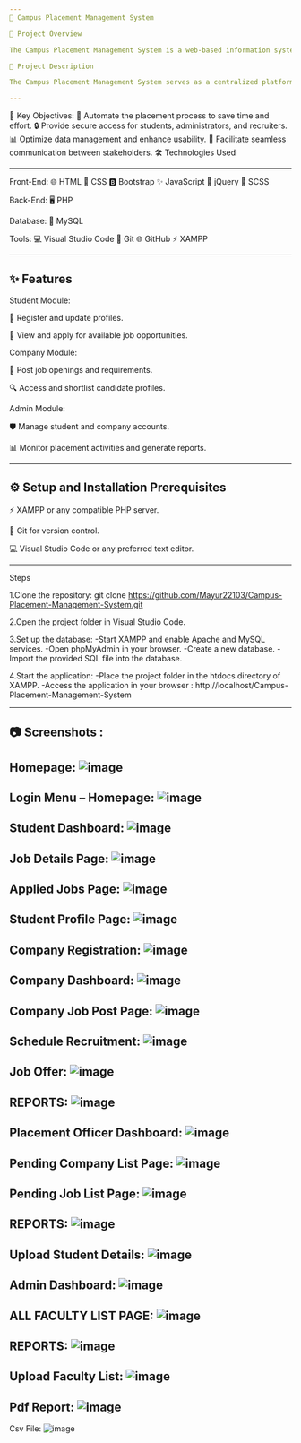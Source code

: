 ```yaml
---
🌟 Campus Placement Management System

📖 Project Overview

The Campus Placement Management System is a web-based information system designed to streamline the campus placement process. By automating key functions, the system reduces manual effort, ensures better optimization, abstraction, and security, and facilitates a smooth experience for students, administrators, and recruiters during campus hiring.

📝 Project Description

The Campus Placement Management System serves as a centralized platform for managing placement-related activities within a college or university. The system replaces traditional manual processes with a modern, user-friendly web application that simplifies tasks such as student registration, company job postings, and placement tracking.

---
```


🎯 Key Objectives:
🚀 Automate the placement process to save time and effort.
🔒 Provide secure access for students, administrators, and recruiters.
📊 Optimize data management and enhance usability.
💬 Facilitate seamless communication between stakeholders.
🛠️ Technologies Used

---

Front-End:
🌐 HTML
🎨 CSS
🅱️ Bootstrap
✨ JavaScript
🔄 jQuery
🎨 SCSS


Back-End:
🖥️ PHP


Database:
💾 MySQL


Tools:
💻 Visual Studio Code
🧰 Git
🌐 GitHub
⚡ XAMPP


---

✨ Features
-
Student Module:

📝 Register and update profiles.

📄 View and apply for available job opportunities.

Company Module:

📢 Post job openings and requirements.

🔍 Access and shortlist candidate profiles.

Admin Module:

🛡️ Manage student and company accounts.

📊 Monitor placement activities and generate reports.

---

⚙️ Setup and Installation Prerequisites
-
⚡ XAMPP or any compatible PHP server.

🧰 Git for version control.

💻 Visual Studio Code or any preferred text editor.

---

Steps

1.Clone the repository: git clone https://github.com/Mayur22103/Campus-Placement-Management-System.git  

2.Open the project folder in Visual Studio Code.

3.Set up the database:
  -Start XAMPP and enable Apache and MySQL services.
  -Open phpMyAdmin in your browser.
  -Create a new database.
  -Import the provided SQL file into the database.
  
4.Start the application:
  -Place the project folder in the htdocs directory of XAMPP.
  -Access the application in your browser : http://localhost/Campus-Placement-Management-System  

---

📷 Screenshots : 
-
Homepage:
![image](https://github.com/user-attachments/assets/2077cf77-8c61-4940-9561-931374f3e842)
-
Login Menu – Homepage:
![image](https://github.com/user-attachments/assets/209dccd8-f453-4761-85b8-77fd5fe00e7f)
-
Student Dashboard:
![image](https://github.com/user-attachments/assets/68c75685-0634-45f1-bca3-29ee3abbe7c4)
-
Job Details Page:
![image](https://github.com/user-attachments/assets/07740254-595a-40b5-bf74-975ca74dccaa)
-
Applied Jobs Page:
![image](https://github.com/user-attachments/assets/8d611c5a-0efd-4ea9-80f4-ab47b9d30661)
-
Student Profile Page: 
![image](https://github.com/user-attachments/assets/70349a7f-4ba1-402d-9fa3-8c9a2a9889ed)
-
Company Registration:
![image](https://github.com/user-attachments/assets/0d6b84c9-1948-49be-b9ea-184a27100c85)
-
Company Dashboard:
![image](https://github.com/user-attachments/assets/2538b14c-db9c-471a-a5a0-538eec54226b)
-
Company Job Post Page:
![image](https://github.com/user-attachments/assets/b9a123ca-da6f-4222-a04d-d356af256066)
-
Schedule Recruitment:
![image](https://github.com/user-attachments/assets/51d6c220-4f2b-4519-9f3b-d50f70d26a1b)
-
Job Offer:
![image](https://github.com/user-attachments/assets/fc2b3cc6-e4c3-4bd7-bbd7-26e749914d62)
-
REPORTS:
![image](https://github.com/user-attachments/assets/5bfc93b2-9bda-4560-ae10-f5219db14639)
-
Placement Officer Dashboard:
![image](https://github.com/user-attachments/assets/ba0689c6-77c0-4d45-b7d8-1b4fa55619b3)
-
Pending Company List Page:
![image](https://github.com/user-attachments/assets/def8b4b6-d031-4758-91ca-2996206464f6)
-
Pending Job List Page:
![image](https://github.com/user-attachments/assets/6f6ddb08-9c2e-45dd-ab6d-03a4daae8783)
-
REPORTS:
![image](https://github.com/user-attachments/assets/707e9832-af88-437f-8124-0b22844a770b)
-
Upload Student Details:
![image](https://github.com/user-attachments/assets/f0cb43cb-d03a-4bb2-8146-c37e2dd07cde)
-
Admin Dashboard:
![image](https://github.com/user-attachments/assets/88066115-a679-476f-ad29-9ae31cde4f0d)
-
ALL FACULTY LIST PAGE:
![image](https://github.com/user-attachments/assets/77b2f7ab-316f-4373-9a62-354023bcb1a4)
-
REPORTS:
![image](https://github.com/user-attachments/assets/1d601c1a-c477-43e8-ac02-266d52e0ba60)
-
Upload Faculty List:
![image](https://github.com/user-attachments/assets/40d3e86e-ec7a-4797-9ab1-77195fac1134)
-
Pdf Report: 
![image](https://github.com/user-attachments/assets/f2be43f0-cad0-4962-9fa0-95fac1da1a85)
-
Csv File: 
![image](https://github.com/user-attachments/assets/b54cf986-60b5-42a4-8c79-630f74916151)












